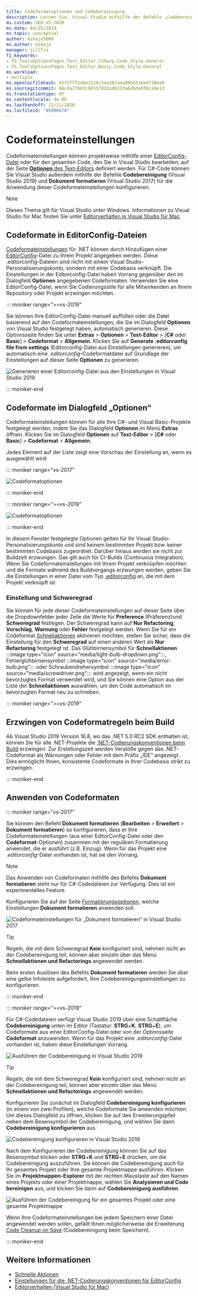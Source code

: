 ```yaml
---
title: Codeformatoptionen und Codebereinigung
description: Lernen Sie, Visual Studio mithilfe der Befehle „Codebereinigung“ (Visual Studio 2019) und „Dokument formatieren“ (Visual Studio 2017) zur Anwendung von Codeformateinstellungen zu konfigurieren.
ms.custom: SEO-VS-2020
ms.date: 04/25/2019
ms.topic: conceptual
author: mikejo5000
ms.author: mikejo
manager: jillfra
f1_keywords:
- VS.ToolsOptionsPages.Text_Editor.CSharp.Code_Style.General
- VS.ToolsOptionsPages.Text_Editor.Basic.Code_Style.General
ms.workload:
- multiple
ms.openlocfilehash: 9172fff2dde1528c5ea382aea996d316e0738ea0
ms.sourcegitcommit: 66cda27b63c9b55782b1db223a6dbda9f8cabe13
ms.translationtype: HT
ms.contentlocale: de-DE
ms.lasthandoff: 11/21/2020
ms.locfileid: "95006678"
---
```

# <a name="code-style-preferences"></a>Codeformateinstellungen

Codeformateinstellungen können projektweise mithilfe einer [EditorConfig-Datei](#code-styles-in-editorconfig-files) oder für den gesamten Code, den Sie in Visual Studio bearbeiten, auf der Seite [**Optionen** des Text-Editors](#code-styles-in-the-options-dialog-box) definiert werden. Für C#-Code können Sie Visual Studio außerdem mithilfe der Befehle **Codebereinigung** (Visual Studio 2019) und **Dokument formatieren** (Visual Studio 2017) für die Anwendung dieser Codeformateinstellungen konfigurieren.

> [!NOTE]
> Dieses Thema gilt für Visual Studio unter Windows. Informationen zu Visual Studio für Mac finden Sie unter [Editorverhalten in Visual Studio für Mac](/visualstudio/mac/editor-behavior).

## <a name="code-styles-in-editorconfig-files"></a>Codeformate in EditorConfig-Dateien

[Codeformateinstellungen](create-portable-custom-editor-options.md) für .NET können durch Hinzufügen einer [EditorConfig](/dotnet/fundamentals/code-analysis/code-style-rule-options)-Datei zu Ihrem Projekt angegeben werden. Diese .editorconfig-Dateien sind nicht mit einem Visual Studio-Personalisierungskonto, sondern mit einer Codebasis verknüpft. Die Einstellungen in der Editorconfig-Datei haben Vorrang gegenüber den im Dialogfeld **Optionen** angegebenen Codeformaten. Verwenden Sie eine EditorConfig-Datei, wenn Sie Codierungsstile für alle Mitwirkenden an Ihrem Repository oder Projekt erzwingen möchten.

::: moniker range=">=vs-2019"

Sie können Ihre EditorConfig-Datei manuell auffüllen oder die Datei basierend auf den Codeformateinstellungen, die Sie im Dialogfeld **Optionen** von Visual Studio festgelegt haben, automatisch generieren. Diese Optionsseite finden Sie unter **Extras** > **Optionen** > **Text-Editor** > [**C#** oder **Basic**] > **Codeformat** > **Allgemein**. Klicken Sie auf **Generate .editorconfig file from settings** (Editorconfig-Datei aus Einstellungen generieren), um automatisch eine *.editorconfig*-Codeformatdatei auf Grundlage der Einstellungen auf dieser Seite **Optionen** zu generieren.

![Generieren einer Editorconfig-Datei aus den Einstellungen in Visual Studio 2019](media/vs-2019/generate-editorconfig-file-small.png)

::: moniker-end

## <a name="code-styles-in-the-options-dialog-box"></a>Codeformate im Dialogfeld „Optionen“

Codeformateinstellungen können für alle Ihre C#- und Visual Basic-Projekte festgelegt werden, indem Sie das Dialogfeld **Optionen** im Menü **Extras** öffnen. Klicken Sie im Dialogfeld **Optionen** auf **Text-Editor** > [**C#** oder **Basic**] > **Codeformat** > **Allgemein**.

Jedes Element auf der Liste zeigt eine Vorschau der Einstellung an, wenn es ausgewählt wird:

::: moniker range="vs-2017"

![Codeformatoptionen](media/code-style-quick-actions-dialog.png)

::: moniker-end

::: moniker range=">=vs-2019"

![Codeformatoptionen](media/vs-2019/code-style-quick-actions-dialog.png)

::: moniker-end

In diesem Fenster festgelegte Optionen gelten für Ihr Visual Studio-Personalisierungskonto und sind keinem bestimmten Projekt bzw. keiner bestimmten Codebasis zugeordnet. Darüber hinaus werden sie nicht zur Buildzeit erzwungen. Das gilt auch für CI-Builds (Continuous Integration). Wenn Sie Codeformateinstellungen mit Ihrem Projekt verknüpfen möchten und die Formate während des Buildvorgangs erzwungen werden, geben Sie die Einstellungen in einer Datei vom Typ [.editorconfig](#code-styles-in-editorconfig-files) an, die mit dem Projekt verknüpft ist.

### <a name="preference-and-severity"></a>Einstellung und Schweregrad

Sie können für jede dieser Codeformateinstellungen auf dieser Seite über die Dropdownfelder jeder Zeile die Werte für **Preference** (Präferenz)und **Schweregrad** festlegen. Der Schweregrad kann auf **Nur Refactoring**, **Vorschlag**, **Warnung** oder **Fehler** festgelegt werden. Wenn Sie für ein Codeformat [Schnellaktionen](../ide/quick-actions.md) aktivieren möchten, stellen Sie sicher, dass die Einstellung für den **Schweregrad** auf einen anderen Wert als **Nur Refactoring** festgelegt ist. Das Glühbirnensymbol für **Schnellaktionen** :::image type="icon" source="media/light-bulb-dropdown.png":::, Fehlerglühbirnensymbol :::image type="icon" source="media/error-bulb.png"::: oder Schraubendrehersymbol :::image type="icon" source="media/screwdriver.png"::: wird angezeigt, wenn ein nicht bevorzugtes Format verwendet wird, und Sie können eine Option aus der Liste der **Schnellaktionen** auswählen, um den Code automatisch im bevorzugten Format neu zu schreiben.

::: moniker range=">=vs-2019"

## <a name="enforce-code-styles-on-build"></a>Erzwingen von Codeformatregeln beim Build

Ab Visual Studio 2019 Version 16.8, wo das .NET 5.0 RC2 SDK enthalten ist, können Sie für alle .NET-Projekte die [.NET-Codierungskonventionen beim Build](/dotnet/fundamentals/productivity/code-analysis#code-style-analysis) erzwingen. Zur Erstellungszeit werden Verstöße gegen das .NET-Codeformat als Warnungen oder Fehler mit dem Präfix „IDE“ angezeigt. Dies ermöglicht Ihnen, konsistente Codeformate in Ihrer Codebasis strikt zu erzwingen.

::: moniker-end

## <a name="apply-code-styles"></a>Anwenden von Codeformaten

::: moniker range="vs-2017"

Sie können den Befehl **Dokument formatieren** (**Bearbeiten** > **Erweitert** > **Dokument formatieren**) so konfigurieren, dass er Ihre Codeformateinstellungen (aus einer EditorConfig-Datei oder den **Codeformat**-Optionen) zusammen mit der regulären Formatierung anwendet, die er ausführt (z.B. Einzug). Wenn für das Projekt eine *.editorconfig*-Datei vorhanden ist, hat sie den Vorrang.

> [!NOTE]
> Das Anwenden von Codeformaten mithilfe des Befehls **Dokument formatieren** steht nur für C#-Codedateien zur Verfügung. Dies ist ein experimentelles Feature.

Konfigurieren Sie auf der Seite [Formatierungsoptionen](reference/options-text-editor-csharp-formatting.md#format-document-settings), welche Einstellungen **Dokument formatieren** anwenden soll.

![Codeformateinstellungen für „Dokument formatieren“ in Visual Studio 2017](media/format-document-settings-experiment.png)

> [!TIP]
> Regeln, die mit dem Schweregrad **Kein** konfiguriert sind, nehmen nicht an der Codebereinigung teil, können aber einzeln über das Menü **Schnellaktionen und Refactorings** angewendet werden.

Beim ersten Auslösen des Befehls **Dokument formatieren** werden Sie über eine gelbe Infoleiste aufgefordert, Ihre Codebereinigungseinstellungen zu konfigurieren.

::: moniker-end

::: moniker range=">=vs-2019"

Für C#-Codedateien verfügt Visual Studio 2019 über eine Schaltfläche **Codebereinigung** unten im Editor (Tastatur: **STRG**+**K**, **STRG**+**E**), um Codeformate aus einer EditorConfig-Datei oder von der Optionsseite **Codeformat** anzuwenden. Wenn für das Projekt eine *.editorconfig*-Datei vorhanden ist, haben diese Einstellungen Vorrang.

![Ausführen der Codebereinigung in Visual Studio 2019](media/execute-code-cleanup.png)

> [!TIP]
> Regeln, die mit dem Schweregrad **Kein** konfiguriert sind, nehmen nicht an der Codebereinigung teil, können aber einzeln über das Menü **Schnellaktionen und Refactorings** angewendet werden.

Konfigurieren Sie zunächst im Dialogfeld **Codebereinigung konfigurieren** (in einem von zwei Profilen), welche Codeformate Sie anwenden möchten. Um dieses Dialogfeld zu öffnen, klicken Sie auf den Erweiterungspfeil neben dem Besensymbol der Codebereinigung, und wählen Sie dann **Codebereinigung konfigurieren** aus.

![Codebereinigung konfigurieren in Visual Studio 2019](media/configure-code-cleanup.png)

Nach dem Konfigurieren der Codebereinigung können Sie auf das Besensymbol klicken oder **STRG**+**K** und **STRG**+**E** drücken, um die Codebereinigung auszuführen. Sie können die Codebereinigung auch für Ihr gesamtes Projekt oder Ihre gesamte Projektmappe ausführen. Klicken Sie im **Projektmappen-Explorer** mit der rechten Maustaste auf den Namen eines Projekts oder einer Projektmappe, wählen Sie **Analysieren und Code bereinigen** aus, und klicken Sie dann auf **Codebereinigung ausführen**.

![Ausführen der Codebereinigung für ein gesamtes Projekt oder eine gesamte Projektmappe](media/run-code-cleanup-project-solution.png)

Wenn Ihre Codeformateinstellungen bei jedem Speichern einer Datei angewendet werden sollen, gefällt Ihnen möglicherweise die Erweiterung [Code Cleanup on Save](https://marketplace.visualstudio.com/items?itemName=MadsKristensen.CodeCleanupOnSave) (Codebereinigung beim Speichern).

::: moniker-end

## <a name="see-also"></a>Weitere Informationen

- [Schnelle Aktionen](../ide/quick-actions.md)
- [Einstellungen für die .NET-Codierungskonventionen für EditorConfig](/dotnet/fundamentals/code-analysis/code-style-rule-options)
- [Editorverhalten (Visual Studio für Mac)](/visualstudio/mac/editor-behavior)
